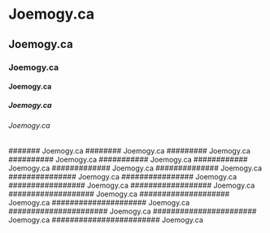 # Joemogy.ca
## Joemogy.ca
### Joemogy.ca
#### Joemogy.ca
##### Joemogy.ca
###### Joemogy.ca
####### Joemogy.ca
######## Joemogy.ca
######### Joemogy.ca
########## Joemogy.ca
########### Joemogy.ca
############ Joemogy.ca
############# Joemogy.ca
############## Joemogy.ca
############### Joemogy.ca
################ Joemogy.ca
################# Joemogy.ca
################## Joemogy.ca
################### Joemogy.ca
#################### Joemogy.ca
##################### Joemogy.ca
###################### Joemogy.ca
####################### Joemogy.ca
######################## Joemogy.ca
